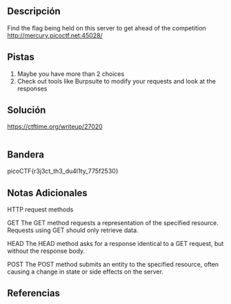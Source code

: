 ## Descripción
Find the flag being held on this server to get ahead of the competition http://mercury.picoctf.net:45028/

## Pistas 
1. Maybe you have more than 2 choices
2. Check out tools like Burpsuite to modify your requests and look at the responses
## Solución
https://ctftime.org/writeup/27020
```

```

## Bandera
picoCTF{r3j3ct_th3_du4l1ty_775f2530}

## Notas Adicionales
HTTP request methods

GET
The GET method requests a representation of the specified resource. Requests using GET should only retrieve data.

HEAD
The HEAD method asks for a response identical to a GET request, but without the response body.

POST
The POST method submits an entity to the specified resource, often causing a change in state or side effects on the server.

## Referencias
